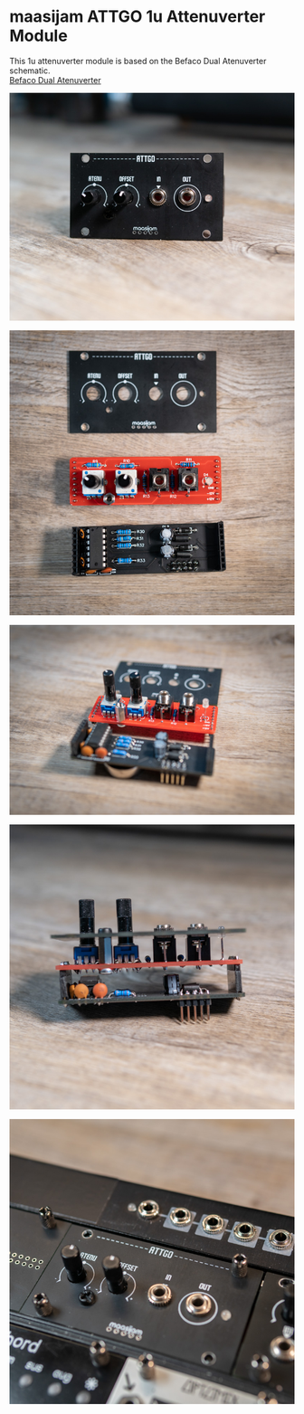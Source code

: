 <h1>maasijam ATTGO 1u Attenuverter Module</h1>

This 1u attenuverter module is based on the Befaco Dual Atenuverter schematic.
<br />[Befaco Dual Atenuverter](https://www.befaco.org/en/dual-atenuverter/)



![maasijam attgo module](images/DSC03062.jpg)

![maasijam attgo module](images/DSC03066.jpg)

![maasijam attgo module](images/DSC03067.jpg)

![maasijam attgo module](images/DSC03064.jpg)

![maasijam attgo module](images/DSC03060.jpg)
